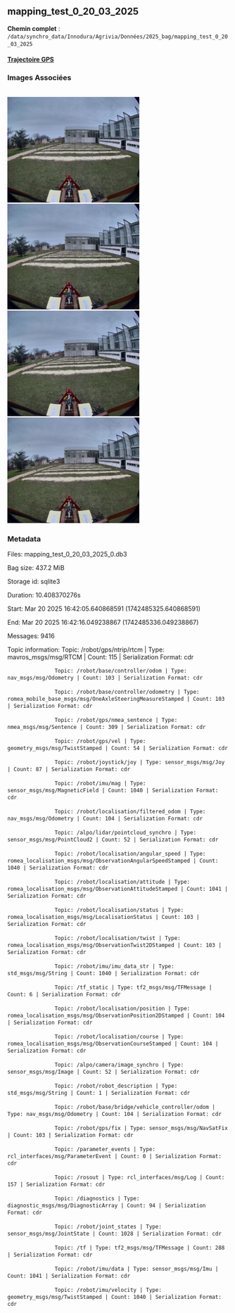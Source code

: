 ## mapping_test_0_20_03_2025

**Chemin complet** : `/data/synchro_data/Innodura/Agrivia/Données/2025_bag/mapping_test_0_20_03_2025`

#### [Trajectoire GPS](gps_traj.html)

### Images Associées

<br/><span><img src='img_exemples/image_1742485325522820254.jpg' alt='drawing' width='300'/><img src='img_exemples/image_1742485328085268187.jpg' alt='drawing' width='300'/><img src='img_exemples/image_1742485330700277296.jpg' alt='drawing' width='300'/><img src='img_exemples/image_1742485333317595416.jpg' alt='drawing' width='300'/></span>
### Metadata



Files:             mapping_test_0_20_03_2025_0.db3

Bag size:          437.2 MiB

Storage id:        sqlite3

Duration:          10.408370276s

Start:             Mar 20 2025 16:42:05.640868591 (1742485325.640868591)

End:               Mar 20 2025 16:42:16.049238867 (1742485336.049238867)

Messages:          9416

Topic information: Topic: /robot/gps/ntrip/rtcm | Type: mavros_msgs/msg/RTCM | Count: 115 | Serialization Format: cdr

                   Topic: /robot/base/controller/odom | Type: nav_msgs/msg/Odometry | Count: 103 | Serialization Format: cdr

                   Topic: /robot/base/controller/odometry | Type: romea_mobile_base_msgs/msg/OneAxleSteeringMeasureStamped | Count: 103 | Serialization Format: cdr

                   Topic: /robot/gps/nmea_sentence | Type: nmea_msgs/msg/Sentence | Count: 309 | Serialization Format: cdr

                   Topic: /robot/gps/vel | Type: geometry_msgs/msg/TwistStamped | Count: 54 | Serialization Format: cdr

                   Topic: /robot/joystick/joy | Type: sensor_msgs/msg/Joy | Count: 87 | Serialization Format: cdr

                   Topic: /robot/imu/mag | Type: sensor_msgs/msg/MagneticField | Count: 1040 | Serialization Format: cdr

                   Topic: /robot/localisation/filtered_odom | Type: nav_msgs/msg/Odometry | Count: 104 | Serialization Format: cdr

                   Topic: /alpo/lidar/pointcloud_synchro | Type: sensor_msgs/msg/PointCloud2 | Count: 52 | Serialization Format: cdr

                   Topic: /robot/localisation/angular_speed | Type: romea_localisation_msgs/msg/ObservationAngularSpeedStamped | Count: 1040 | Serialization Format: cdr

                   Topic: /robot/localisation/attitude | Type: romea_localisation_msgs/msg/ObservationAttitudeStamped | Count: 1041 | Serialization Format: cdr

                   Topic: /robot/localisation/status | Type: romea_localisation_msgs/msg/LocalisationStatus | Count: 103 | Serialization Format: cdr

                   Topic: /robot/localisation/twist | Type: romea_localisation_msgs/msg/ObservationTwist2DStamped | Count: 103 | Serialization Format: cdr

                   Topic: /robot/imu/imu_data_str | Type: std_msgs/msg/String | Count: 1040 | Serialization Format: cdr

                   Topic: /tf_static | Type: tf2_msgs/msg/TFMessage | Count: 6 | Serialization Format: cdr

                   Topic: /robot/localisation/position | Type: romea_localisation_msgs/msg/ObservationPosition2DStamped | Count: 104 | Serialization Format: cdr

                   Topic: /robot/localisation/course | Type: romea_localisation_msgs/msg/ObservationCourseStamped | Count: 104 | Serialization Format: cdr

                   Topic: /alpo/camera/image_synchro | Type: sensor_msgs/msg/Image | Count: 52 | Serialization Format: cdr

                   Topic: /robot/robot_description | Type: std_msgs/msg/String | Count: 1 | Serialization Format: cdr

                   Topic: /robot/base/bridge/vehicle_controller/odom | Type: nav_msgs/msg/Odometry | Count: 104 | Serialization Format: cdr

                   Topic: /robot/gps/fix | Type: sensor_msgs/msg/NavSatFix | Count: 103 | Serialization Format: cdr

                   Topic: /parameter_events | Type: rcl_interfaces/msg/ParameterEvent | Count: 0 | Serialization Format: cdr

                   Topic: /rosout | Type: rcl_interfaces/msg/Log | Count: 157 | Serialization Format: cdr

                   Topic: /diagnostics | Type: diagnostic_msgs/msg/DiagnosticArray | Count: 94 | Serialization Format: cdr

                   Topic: /robot/joint_states | Type: sensor_msgs/msg/JointState | Count: 1028 | Serialization Format: cdr

                   Topic: /tf | Type: tf2_msgs/msg/TFMessage | Count: 288 | Serialization Format: cdr

                   Topic: /robot/imu/data | Type: sensor_msgs/msg/Imu | Count: 1041 | Serialization Format: cdr

                   Topic: /robot/imu/velocity | Type: geometry_msgs/msg/TwistStamped | Count: 1040 | Serialization Format: cdr



